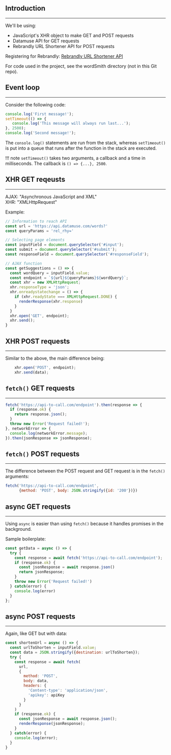 ## Introduction
---
We'll be using:

* JavaScript's XHR object to make GET and POST requests
* Datamuse API for GET requests
* Rebrandly URL Shortener API for POST requests

Registering for Rebrandly: [Rebrandly URL Shortener API](https://www.codecademy.com/articles/rebrandly-signup)

For code used in the project, see the wordSmith directory (not in this Git repo).

## Event loop
---
Consider the following code:
```javascript
console.log('First message!');
setTimeout(() => {
   console.log('This message will always run last...');
}, 2500);
console.log('Second message!');
```

The `console.log()` statements are run from the stack, whereas `setTimeout()` is put into a queue that runs after the function in the stack are executed.

!!! note
    `setTimeout()` takes two arguments, a callback and a time in milliseconds.  The callback is `() => {...}, 2500`.

## XHR GET reqeusts
---
AJAX: "Asynchronous JavaScript and XML"  
XHR: "XMLHttpRequest"  

Example:
```javascript
// Information to reach API
const url = 'https://api.datamuse.com/words?'
const queryParams = 'rel_rhy='

// Selecting page elements
const inputField = document.querySelector('#input');
const submit = document.querySelector('#submit');
const responseField = document.querySelector('#responseField');

// AJAX function
const getSuggestions = () => {
  const wordQuery = inputField.value;
  const endpoint = `${url}${queryParams}${wordQuery}`;
  const xhr = new XMLHttpRequest;
  xhr.responseType = 'json';
  xhr.onreadystatechange = () => {
    if (xhr.readyState === XMLHttpRequest.DONE) {
      renderResponse(xhr.response)
    }
  }
  xhr.open('GET', endpoint);
  xhr.send();
}
```

## XHR POST requests
---
Similar to the above, the main difference being:
```javascript
    xhr.open('POST', endpoint);
    xhr.send(data);
```

## `fetch()` GET requests
---
```javascript
fetch('https://api-to-call.com/endpoint').then(response => {
  if (response.ok) {
    return response.json();
  }
  throw new Error('Request failed!');
}, networkError => {
  console.log(networkError.message);
}).then(jsonResponse => jsonResponse);
```

## `fetch()` POST requests
---
The difference between the POST request and GET request is in the `fetch()` arguments:
```javascript
fetch('https://api-to-call.com/endpoint',
      {method: 'POST', body: JSON.stringify({id: '200'})})
```

## async GET requests
---
Using `async` is easier than using `fetch()` because it handles promises in the background.

Sample boilerplate:
```javascript
const getData = async () => {
  try {
    const response = await fetch('https://api-to-call.com/endpoint');
    if (response.ok) {
      const jsonResponse = await response.json()
      return jsonResponse;
    }
    throw new Error('Request failed!')
  } catch(error) {
    console.log(error)
  }
};
```

## async POST requests
---

Again, like GET but with data:
```javascript
const shortenUrl = async () => {
  const urlToShorten = inputField.value;
  const data = JSON.stringify({destination: urlToShorten});
  try {
    const response = await fetch(
      url,
      {
        method: 'POST',
        body: data,
        headers: {
          'Content-type': 'application/json',
          'apikey': apiKey
        }
      }
    )
    if (response.ok) {
      const jsonResponse = await response.json();
      renderResponse(jsonResponse);
    }
  } catch(error) {
    console.log(error);
  }
}
```


